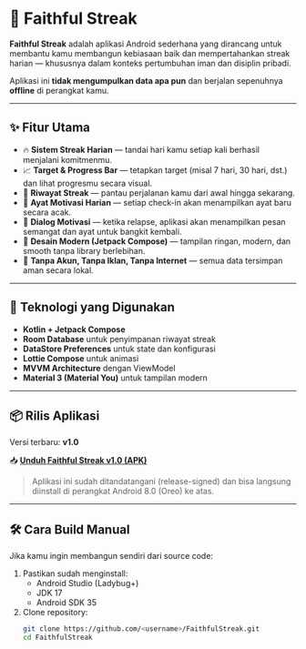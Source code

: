 # 📅 Faithful Streak

**Faithful Streak** adalah aplikasi Android sederhana yang dirancang untuk membantu kamu membangun kebiasaan baik dan mempertahankan streak harian — khususnya dalam konteks pertumbuhan iman dan disiplin pribadi.

Aplikasi ini **tidak mengumpulkan data apa pun** dan berjalan sepenuhnya **offline** di perangkat kamu.

---

## ✨ Fitur Utama

- 🔥 **Sistem Streak Harian** — tandai hari kamu setiap kali berhasil menjalani komitmenmu.
- 📈 **Target & Progress Bar** — tetapkan target (misal 7 hari, 30 hari, dst.) dan lihat progresmu secara visual.
- 📅 **Riwayat Streak** — pantau perjalanan kamu dari awal hingga sekarang.
- 📖 **Ayat Motivasi Harian** — setiap check-in akan menampilkan ayat baru secara acak.
- 💭 **Dialog Motivasi** — ketika relapse, aplikasi akan menampilkan pesan semangat dan ayat untuk bangkit kembali.
- 🌙 **Desain Modern (Jetpack Compose)** — tampilan ringan, modern, dan smooth tanpa library berlebihan.
- 🧠 **Tanpa Akun, Tanpa Iklan, Tanpa Internet** — semua data tersimpan aman secara lokal.

---

## 🧩 Teknologi yang Digunakan

- **Kotlin + Jetpack Compose**
- **Room Database** untuk penyimpanan riwayat streak
- **DataStore Preferences** untuk state dan konfigurasi
- **Lottie Compose** untuk animasi
- **MVVM Architecture** dengan ViewModel
- **Material 3 (Material You)** untuk tampilan modern

---

## 📦 Rilis Aplikasi

Versi terbaru: **v1.0**

📥 **[Unduh Faithful Streak v1.0 (APK)](https://github.com/GabrielNathanael/faithfulstreakapp/raw/main/app/build/outputs/apk/release/FaithfulStreak-release.apk)**

> Aplikasi ini sudah ditandatangani (release-signed) dan bisa langsung diinstall di perangkat Android 8.0 (Oreo) ke atas.

---

## 🛠️ Cara Build Manual

Jika kamu ingin membangun sendiri dari source code:

1. Pastikan sudah menginstall:
   - Android Studio (Ladybug+)
   - JDK 17
   - Android SDK 35
2. Clone repository:
   ```bash
   git clone https://github.com/<username>/FaithfulStreak.git
   cd FaithfulStreak
   ```
